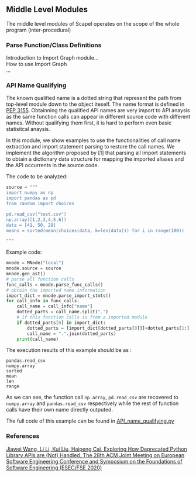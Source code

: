 
## Middle Level Modules
The middle level modules of Scapel operates on the scope of the whole program (inter-procedural)

### Parse Function/Class Definitions
Introduction to Import Graph module...\
How to use Import Graph\
...

### API Name Qualifying
The known qualified name is a dotted string that represent the path from top-level module down to the object iteself.  The name format is defined in [PEP 3155](https://www.python.org/dev/peps/pep-3155/). Obtainning the qualified API names are very import to API anaysis as the same function calls can appear in different source code with different names. Without qualifying them first,  it is hard to perform even basic statisitcal anaysis. 

In this module, we show examples to use the functionalities of  call name extraction and import statement parsing to restore the call names. We implement the algorithm proposed by [1] that parsing all import statements to obtain a dictionary data structure for mapping the imported aliases and the API occurrents in the source code. 

The code to be analyzed:

```python
source = """
import numpy as np
import pandas as pd
from random import choices

pd.read_csv("test.csv")
np.array([1,2,3,4,5,6])
data = [41, 50, 29]
means = sorted(mean(choices(data, k=len(data))) for i in range(100))

"""
```

Example code:


```python
mnode = MNode("local")
mnode.source = source
mnode.gen_ast()
# parse all function calls
func_calls = mnode.parse_func_calls()
# obtain the imported name information
import_dict = mnode.parse_import_stmts()
for call_info in func_calls:
    call_name = call_info["name"]
    dotted_parts = call_name.split(".")
    # if this function calls is from a imported module
    if dotted_parts[0] in import_dict:
        dotted_parts = [import_dict[dotted_parts[0]]]+dotted_parts[1:]
        call_name = ".".join(dotted_parts)
    print(call_name)

```

The execution results of this example should be as :
```
pandas.read_csv
numpy.array
sorted
mean
len
range
```
As we can see, the function call `np.array`, `pd.read_csv` are recovered to `numpy.array` and `pandas.read_csv` respectively while the rest of function calls have their own name directly outputed. 


The full code of this example can be found in [API_name_qualifying.py](../examples/API_name_qualifying.py)

### References
[Jiawei Wang, Li Li, Kui Liu, Haipeng Cai, Exploring How Deprecated Python Library APIs are (Not) Handled, The 28th ACM Joint Meeting on European Software Engineering Conference and Symposium on the Foundations of Software Engineering (ESEC/FSE 2020)](https://lilicoding.github.io/papers/wang2020exploring.pdf)
